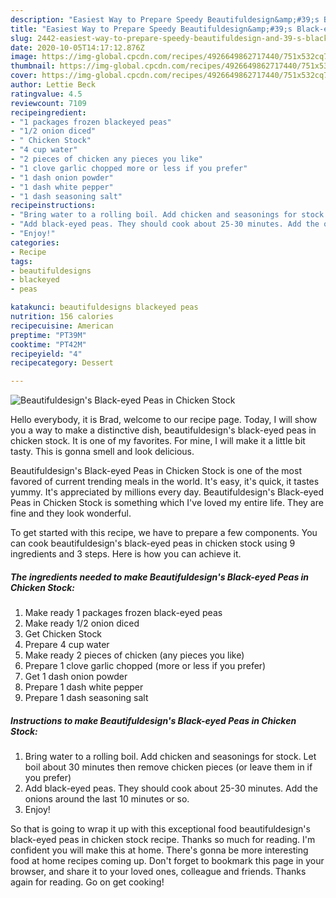 ```yaml
---
description: "Easiest Way to Prepare Speedy Beautifuldesign&amp;#39;s Black-eyed Peas in Chicken Stock"
title: "Easiest Way to Prepare Speedy Beautifuldesign&amp;#39;s Black-eyed Peas in Chicken Stock"
slug: 2442-easiest-way-to-prepare-speedy-beautifuldesign-and-39-s-black-eyed-peas-in-chicken-stock
date: 2020-10-05T14:17:12.876Z
image: https://img-global.cpcdn.com/recipes/4926649862717440/751x532cq70/beautifuldesigns-black-eyed-peas-in-chicken-stock-recipe-main-photo.jpg
thumbnail: https://img-global.cpcdn.com/recipes/4926649862717440/751x532cq70/beautifuldesigns-black-eyed-peas-in-chicken-stock-recipe-main-photo.jpg
cover: https://img-global.cpcdn.com/recipes/4926649862717440/751x532cq70/beautifuldesigns-black-eyed-peas-in-chicken-stock-recipe-main-photo.jpg
author: Lettie Beck
ratingvalue: 4.5
reviewcount: 7109
recipeingredient:
- "1 packages frozen blackeyed peas"
- "1/2 onion diced"
- " Chicken Stock"
- "4 cup water"
- "2 pieces of chicken any pieces you like"
- "1 clove garlic chopped more or less if you prefer"
- "1 dash onion powder"
- "1 dash white pepper"
- "1 dash seasoning salt"
recipeinstructions:
- "Bring water to a rolling boil. Add chicken and seasonings for stock. Let boil about 30 minutes then remove chicken pieces (or leave them in if you prefer)"
- "Add black-eyed peas. They should cook about 25-30 minutes. Add the onions around the last 10 minutes or so."
- "Enjoy!"
categories:
- Recipe
tags:
- beautifuldesigns
- blackeyed
- peas

katakunci: beautifuldesigns blackeyed peas 
nutrition: 156 calories
recipecuisine: American
preptime: "PT39M"
cooktime: "PT42M"
recipeyield: "4"
recipecategory: Dessert

---
```



![Beautifuldesign&#39;s Black-eyed Peas in Chicken Stock](https://img-global.cpcdn.com/recipes/4926649862717440/751x532cq70/beautifuldesigns-black-eyed-peas-in-chicken-stock-recipe-main-photo.jpg)

Hello everybody, it is Brad, welcome to our recipe page. Today, I will show you a way to make a distinctive dish, beautifuldesign&#39;s black-eyed peas in chicken stock. It is one of my favorites. For mine, I will make it a little bit tasty. This is gonna smell and look delicious.



Beautifuldesign&#39;s Black-eyed Peas in Chicken Stock is one of the most favored of current trending meals in the world. It's easy, it's quick, it tastes yummy. It's appreciated by millions every day. Beautifuldesign&#39;s Black-eyed Peas in Chicken Stock is something which I've loved my entire life. They are fine and they look wonderful.


To get started with this recipe, we have to prepare a few components. You can cook beautifuldesign&#39;s black-eyed peas in chicken stock using 9 ingredients and 3 steps. Here is how you can achieve it.

<!--inarticleads1-->

##### The ingredients needed to make Beautifuldesign&#39;s Black-eyed Peas in Chicken Stock:

1. Make ready 1 packages frozen black-eyed peas
1. Make ready 1/2 onion diced
1. Get  Chicken Stock
1. Prepare 4 cup water
1. Make ready 2 pieces of chicken (any pieces you like)
1. Prepare 1 clove garlic chopped (more or less if you prefer)
1. Get 1 dash onion powder
1. Prepare 1 dash white pepper
1. Prepare 1 dash seasoning salt




<!--inarticleads2-->

##### Instructions to make Beautifuldesign&#39;s Black-eyed Peas in Chicken Stock:

1. Bring water to a rolling boil. Add chicken and seasonings for stock. Let boil about 30 minutes then remove chicken pieces (or leave them in if you prefer)
1. Add black-eyed peas. They should cook about 25-30 minutes. Add the onions around the last 10 minutes or so.
1. Enjoy!




So that is going to wrap it up with this exceptional food beautifuldesign&#39;s black-eyed peas in chicken stock recipe. Thanks so much for reading. I'm confident you will make this at home. There's gonna be more interesting food at home recipes coming up. Don't forget to bookmark this page in your browser, and share it to your loved ones, colleague and friends. Thanks again for reading. Go on get cooking!
